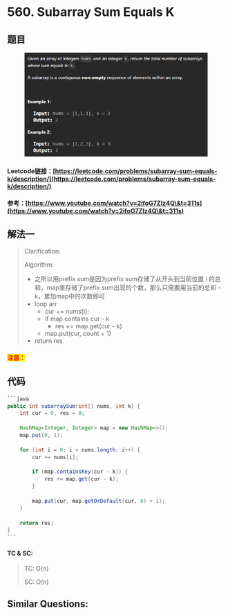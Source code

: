 # 560. Subarray Sum Equals K

## 题目

<figure><img src="../../.gitbook/assets/image (1) (1) (1) (1) (1) (1) (1) (1) (1).png" alt=""><figcaption></figcaption></figure>

#### Leetcode链接：[https://leetcode.com/problems/subarray-sum-equals-k/description/](https://leetcode.com/problems/subarray-sum-equals-k/description/)

#### 参考：[https://www.youtube.com/watch?v=2ifoG7ZIz4Q\&t=311s](https://www.youtube.com/watch?v=2ifoG7ZIz4Q\&t=311s)

## 解法一

> Clarification:&#x20;
>
> Algorithm:&#x20;
>
> * 之所以用prefix sum是因为prefix sum存储了从开头到当前位置 i 的总和，map里存储了prefix sum出现的个数，那么只需要用当前的总和 - k，累加map中的次数即可
> * loop arr
>   * cur += nums\[i];
>   * if map contains cur - k
>     * res += map.get(cur - k)
>   * map.put(cur, count + 1)
> * return res

#### <mark style="color:red;">注意：</mark>

## 代码

````java
```java
public int subarraySum(int[] nums, int k) {
    int cur = 0, res = 0;

    HashMap<Integer, Integer> map = new HashMap<>();
    map.put(0, 1);

    for (int i = 0; i < nums.length; i++) {
        cur += nums[i];

        if (map.containsKey(cur - k)) {
            res += map.get(cur - k);
        }

        map.put(cur, map.getOrDefault(cur, 0) + 1);
    }

    return res;
}
```
````

#### TC & SC:&#x20;

> TC: O(n)
>
> SC: O(n)

## **Similar Questions:**&#x20;
